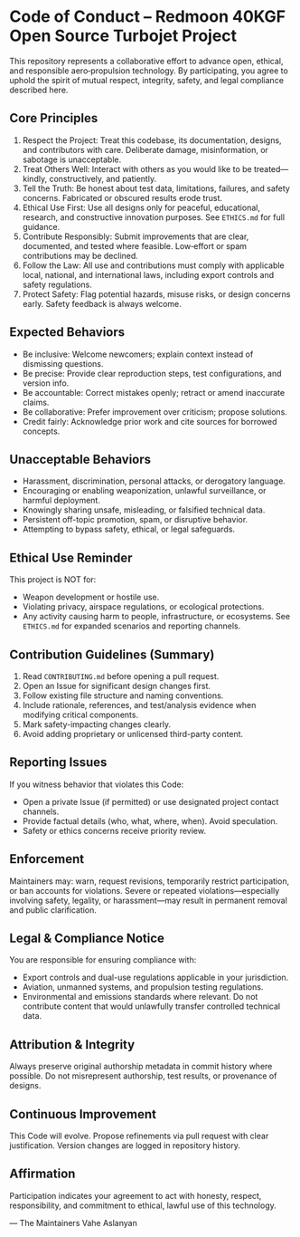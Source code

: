 # Code of Conduct – Redmoon 40KGF Open Source Turbojet Project

This repository represents a collaborative effort to advance open, ethical, and responsible aero‑propulsion technology. By participating, you agree to uphold the spirit of mutual respect, integrity, safety, and legal compliance described here.

## Core Principles
1. Respect the Project: Treat this codebase, its documentation, designs, and contributors with care. Deliberate damage, misinformation, or sabotage is unacceptable.
2. Treat Others Well: Interact with others as you would like to be treated—kindly, constructively, and patiently.
3. Tell the Truth: Be honest about test data, limitations, failures, and safety concerns. Fabricated or obscured results erode trust.
4. Ethical Use First: Use all designs only for peaceful, educational, research, and constructive innovation purposes. See `ETHICS.md` for full guidance.
5. Contribute Responsibly: Submit improvements that are clear, documented, and tested where feasible. Low‑effort or spam contributions may be declined.
6. Follow the Law: All use and contributions must comply with applicable local, national, and international laws, including export controls and safety regulations.
7. Protect Safety: Flag potential hazards, misuse risks, or design concerns early. Safety feedback is always welcome.

## Expected Behaviors
- Be inclusive: Welcome newcomers; explain context instead of dismissing questions.
- Be precise: Provide clear reproduction steps, test configurations, and version info.
- Be accountable: Correct mistakes openly; retract or amend inaccurate claims.
- Be collaborative: Prefer improvement over criticism; propose solutions.
- Credit fairly: Acknowledge prior work and cite sources for borrowed concepts.

## Unacceptable Behaviors
- Harassment, discrimination, personal attacks, or derogatory language.
- Encouraging or enabling weaponization, unlawful surveillance, or harmful deployment.
- Knowingly sharing unsafe, misleading, or falsified technical data.
- Persistent off-topic promotion, spam, or disruptive behavior.
- Attempting to bypass safety, ethical, or legal safeguards.

## Ethical Use Reminder
This project is NOT for:
- Weapon development or hostile use.
- Violating privacy, airspace regulations, or ecological protections.
- Any activity causing harm to people, infrastructure, or ecosystems.
See `ETHICS.md` for expanded scenarios and reporting channels.

## Contribution Guidelines (Summary)
1. Read `CONTRIBUTING.md` before opening a pull request.
2. Open an Issue for significant design changes first.
3. Follow existing file structure and naming conventions.
4. Include rationale, references, and test/analysis evidence when modifying critical components.
5. Mark safety-impacting changes clearly.
6. Avoid adding proprietary or unlicensed third-party content.

## Reporting Issues
If you witness behavior that violates this Code:
- Open a private Issue (if permitted) or use designated project contact channels.
- Provide factual details (who, what, where, when). Avoid speculation.
- Safety or ethics concerns receive priority review.

## Enforcement
Maintainers may: warn, request revisions, temporarily restrict participation, or ban accounts for violations. Severe or repeated violations—especially involving safety, legality, or harassment—may result in permanent removal and public clarification.

## Legal & Compliance Notice
You are responsible for ensuring compliance with:
- Export controls and dual-use regulations applicable in your jurisdiction.
- Aviation, unmanned systems, and propulsion testing regulations.
- Environmental and emissions standards where relevant.
Do not contribute content that would unlawfully transfer controlled technical data.

## Attribution & Integrity
Always preserve original authorship metadata in commit history where possible. Do not misrepresent authorship, test results, or provenance of designs.

## Continuous Improvement
This Code will evolve. Propose refinements via pull request with clear justification. Version changes are logged in repository history.

## Affirmation
Participation indicates your agreement to act with honesty, respect, responsibility, and commitment to ethical, lawful use of this technology.

— The Maintainers
Vahe Aslanyan

